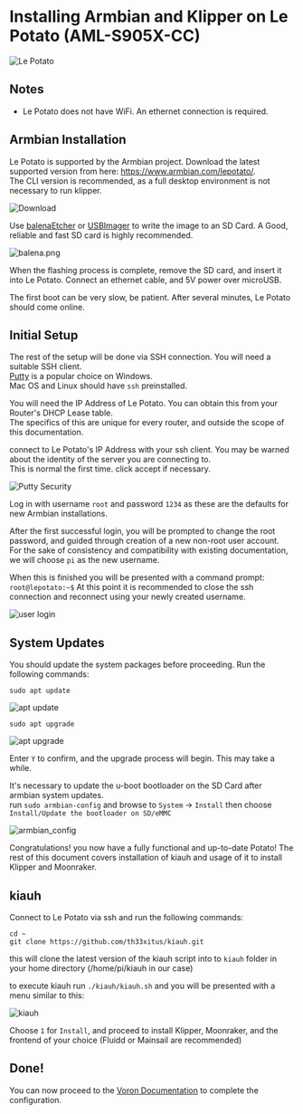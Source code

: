 # Installing Armbian and Klipper on Le Potato (AML-S905X-CC)

![Le Potato](images/LePotato.png)

## Notes

 - Le Potato does not have WiFi.  An ethernet connection is required.


## Armbian Installation

 Le Potato is supported by the Armbian project.  Download the latest supported version from here: https://www.armbian.com/lepotato/.  
 The CLI version is recommended, as a full desktop environment is not necessary to run klipper.  
 
 ![Download](images/armbian_download.png)


 Use [balenaEtcher](https://www.balena.io/etcher/) or [USBImager](https://gitlab.com/bztsrc/usbimager) 
 to write the image to an SD Card.  A Good, reliable and fast SD card is highly recommended.

 ![balena.png](images/balena_etcher.png)


 When the flashing process is complete, remove the SD card, and insert it into Le Potato.  Connect an ethernet cable, and 5V power over microUSB.
 
 The first boot can be very slow, be patient.  After several minutes, Le Potato should come online.



## Initial Setup

The rest of the setup will be done via SSH connection.  You will need a suitable SSH client.  
[Putty](https://www.chiark.greenend.org.uk/~sgtatham/putty/latest.html) is a popular choice on Windows.  
Mac OS and Linux should have `ssh` preinstalled.

You will need the IP Address of Le Potato.  You can obtain this from your Router's DHCP Lease table.  
The specifics of this are unique for every router, and outside the scope of this documentation.

connect to Le Potato's IP Address with your ssh client.  You may be warned about the identity of the server you are connecting to.  
This is normal the first time.  click accept if necessary.

![Putty Security](images/putty_security.png)


Log in with username `root` and password `1234` as these are the defaults for new Armbian installations.  

After the first successful login, you will be prompted to change the root password, and guided through creation of a new non-root user account.  
For the sake of consistency and compatibility with existing documentation, we will choose `pi` as the new username.  

When this is finished you will be presented with a command prompt: `root@lepotato:~$`  At this point it is recommended to close the ssh connection
and reconnect using your newly created username.

![user login](images/user_login.png)


## System Updates

You should update the system packages before proceeding.  Run the following commands:

`sudo apt update`

![apt update](images/apt_update.png)


`sudo apt upgrade`

![apt upgrade](images/apt_upgrade.png)

Enter `Y` to confirm, and the upgrade process will begin.  This may take a while.


It's necessary to update the u-boot bootloader on the SD Card after armbian system updates.  
run `sudo armbian-config` and browse to `System` -> `Install` then choose `Install/Update the bootloader on SD/eMMC`

![armbian_config](images/armbian-config.png)

Congratulations! you now have a fully functional and up-to-date Potato!  The rest of this document covers installation of kiauh and usage of it to install Klipper and Moonraker.

## kiauh

Connect to Le Potato via ssh and run the following commands:

```
cd ~
git clone https://github.com/th33xitus/kiauh.git
```

this will clone the latest version of the kiauh script into to `kiauh` folder in your home directory (/home/pi/kiauh in our case)

to execute kiauh run `./kiauh/kiauh.sh` and you will be presented with a menu similar to this:

![kiauh](images/kiauh_main.png)

Choose `1` for `Install`, and proceed to install Klipper, Moonraker, and the frontend of your choice (Fluidd or Mainsail are recommended)

## Done!

You can now proceed to the [Voron Documentation](https://docs.vorondesign.com/build/software/configuration.html) to complete the configuration.